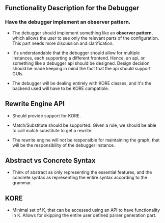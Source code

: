 ## Functionality Description for the Debugger

### Have the debugger implement an observer pattern.

* The debugger should implement something like an **observer pattern**, which allows the user to see only the relevant parts of the configuration. This part needs more discussion and clarification.

* It's understandable that the debugger should allow for multiple instances, each supporting a different frontend. Hence, an api, or something like a debugger api should be designed. Design decision should be made keeping in mind the fact that the api should support GUIs.

* The debugger will be dealing entirely with KORE classes, and it's the backend used will have to be KORE compatible. 



## Rewrite Engine API

* Should provide support for KORE.

* Match/Substitute should be supported. Given a rule, we should be able to call match substitute to get a rewrite.

* The rewrite engine will not be responsible for maintaining the graph, that will be the responsibility of the debugger instance. 





## Abstract vs Concrete Syntax

* Think of abstract as only representing the essential features, and the concrete syntax as representing the entire syntax according to the grammar. 

## KORE 

* Minimal set of K, that can be accessed using an API to have functionality in K. Allows for skipping the entire user defined parser generation part. 


